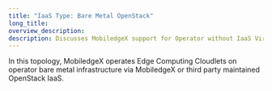 ```yaml
---
title: "IaaS Type: Bare Metal OpenStack"
long_title:
overview_description:
description: Discusses MobiledgeX support for Operator without IaaS Virtualization Stack for Edge
---
```


In this topology, MobiledgeX operates Edge Computing Cloudlets on operator bare metal infrastructure via MobiledgeX or third party maintained OpenStack IaaS.

